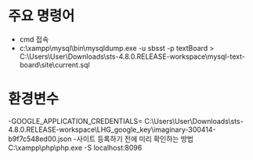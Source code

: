 # 주요 명령어 
 - cmd 접속
 - c:\xampp\mysql\bin\mysqldump.exe -u sbsst -p textBoard > C:\Users\User\Downloads\sts-4.8.0.RELEASE-workspace\mysql-text-board\site\current.sql
 
 # 환경변수
 -GOOGLE_APPLICATION_CREDENTIALS= C:\Users\User\Downloads\sts-4.8.0.RELEASE-workspace\LHG_google_key\imaginary-300414-b9f7c548ed00.json
 -사이트 등록하기 전에 미리 확인하는 방법
 C:\xampp\php\php.exe -S localhost:8096